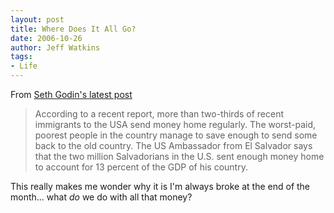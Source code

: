 ```yaml
---
layout: post
title: Where Does It All Go?
date: 2006-10-26
author: Jeff Watkins
tags:
- Life
---
```


From [Seth Godin's latest post](http://sethgodin.typepad.com/seths_blog/2006/10/where_did_it_al.html)

>According to a recent report, more than two-thirds of recent immigrants to the USA send money home regularly. The worst-paid, poorest people in the country manage to save enough to send some back to the old country. The US Ambassador from El Salvador says that the two million Salvadorians in the U.S. sent enough money home to account for 13 percent of the GDP of his country.

This really makes me wonder why it is I'm always broke at the end of the month... what _do_ we do with all that money?